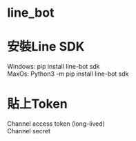 # line_bot


# 安裝Line SDK  
Windows: pip install line-bot sdk  
MaxOs: Python3 -m pip install line-bot sdk  

#  貼上Token  
Channel access token (long-lived)  
Channel secret  
